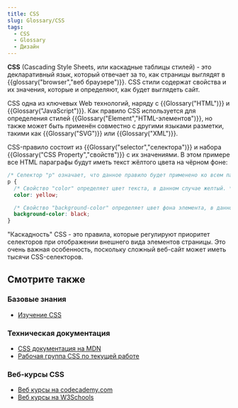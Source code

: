 ```yaml
---
title: CSS
slug: Glossary/CSS
tags:
  - CSS
  - Glossary
  - Дизайн
---
```


**CSS** (Cascading Style Sheets, или каскадные таблицы стилей) - это декларативный язык, который отвечает за то, как страницы выглядят в {{glossary("browser","веб браузере")}}. CSS стили содержат свойства и их значения, которые и определяют, как будет выглядеть сайт.

CSS одна из ключевых Web технологий, наряду с {{Glossary("HTML")}} и {{Glossary("JavaScript")}}. Как правило CSS используется для определения стилей {{Glossary("Element","HTML-элементов")}}, но также может быть применён совместно с другими языками разметки, такими как {{Glossary("SVG")}} или {{Glossary("XML")}}.

CSS-правило состоит из {{Glossary("selector","селектора")}} и набора {{Glossary("CSS Property","свойств")}} с их значениями. В этом примере все HTML параграфы будут иметь текст жёлтого цвета на чёрном фоне:

```css
/* Селектор "p" означает, что данное правило будет применено ко всем параграфам в документе */
p {
  /* Свойство "color" определяет цвет текста, в данном случае желтый. */
  color: yellow;

  /* Свойство "background-color" определяет цвет фона элемента, в данном случае черный. */
  background-color: black;
}
```

"Каскадность" CSS - это правила, которые регулируют приоритет селекторов при отображении внешнего вида элементов страницы. Это очень важная особенность, поскольку сложный веб-сайт может иметь тысячи CSS-селекторов.

## Смотрите также

### Базовые знания

- [Изучение CSS](/ru/docs/Learn/CSS)

### Техническая документация

- [CSS документация на MDN](/ru/docs/Web/CSS)
- [Рабочая группа CSS по текущей работе](http://www.w3.org/Style/CSS/current-work)

### Веб-курсы CSS

- [Веб курсы на codecademy.com](http://www.codecademy.com/en/tracks/web)
- [Веб курсы на W3Schools](http://www.w3schools.com/css/default.asp)
